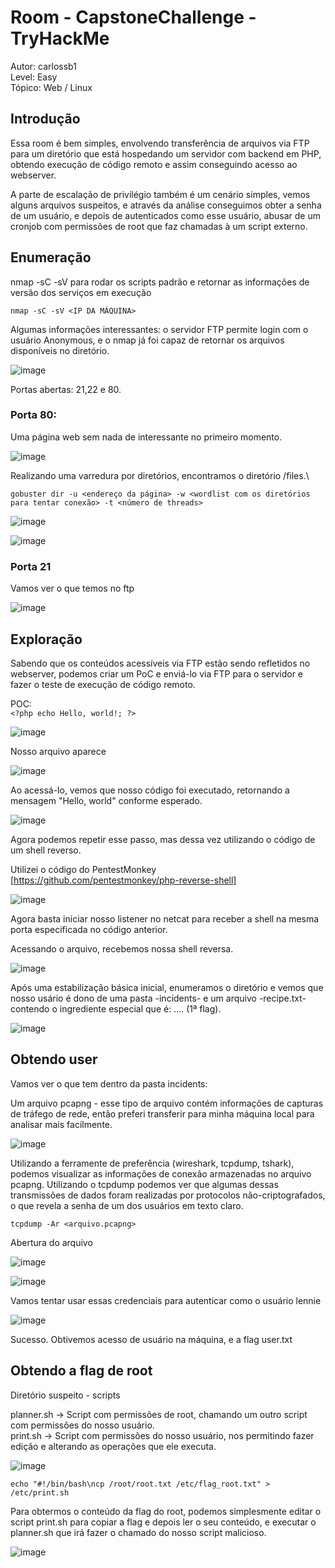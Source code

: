 # Room - CapstoneChallenge - TryHackMe 
Autor: carlossb1\
Level: Easy\
Tópico: Web / Linux


## Introdução

Essa room é bem simples, envolvendo transferência de arquivos via FTP para um diretório que está hospedando um servidor com backend em PHP, obtendo execução de código remoto e assim conseguindo acesso ao webserver.

A parte de escalação de privilégio também é um cenário simples, vemos alguns arquivos suspeitos, e através da análise conseguimos obter a senha de um usuário, e depois de autenticados como esse usuário, abusar de um cronjob com permissões de root que faz chamadas à um script externo.

## Enumeração

nmap -sC -sV para rodar os scripts padrão e retornar as informações de versão dos serviços em execução

`nmap -sC -sV <IP DA MÁQUINA>`

Algumas informações interessantes: o servidor FTP permite login com o usuário Anonymous, e o nmap já foi capaz de retornar os arquivos disponíveis no diretório.

![image](https://github.com/user-attachments/assets/e0877fcb-f129-4dbc-889b-115af3c0247c)


Portas abertas: 21,22 e 80.

### Porta 80:
Uma página web sem nada de interessante no primeiro momento.

![image](https://github.com/user-attachments/assets/360e0625-8a39-4121-ab20-0ed0d18f180b)

Realizando uma varredura por diretórios, encontramos o diretório /files.\

`gobuster dir -u <endereço da página> -w <wordlist com os diretórios para tentar conexão> -t <número de threads>`

![image](https://github.com/user-attachments/assets/8d248236-f4f5-4a4f-ab3d-f92c2eba6f03)


![image](https://github.com/user-attachments/assets/397e98d9-a956-4a96-b50c-df2ca2a71a4d)




### Porta 21
Vamos ver o que temos no ftp

![image](https://github.com/user-attachments/assets/1cfb29bf-c860-4890-b7d4-b8d4a8093265)



## Exploração
Sabendo que os conteúdos acessíveis via FTP estão sendo refletidos no webserver, podemos criar um PoC e enviá-lo via FTP para o servidor e fazer o teste de execução de código remoto.

POC: \
` <?php echo Hello, world!; ?> `

![image](https://github.com/user-attachments/assets/880c8149-2609-4d14-842f-a8da1814e0d8)

Nosso arquivo aparece

![image](https://github.com/user-attachments/assets/5cbfa196-72b4-474d-88cf-148e0ccf4a48)


Ao acessá-lo, vemos que nosso código foi executado, retornando a mensagem "Hello, world" conforme esperado.


![image](https://github.com/user-attachments/assets/9ac82ef2-c709-4fa0-b2a9-22e2a3de2793)


Agora podemos repetir esse passo, mas dessa vez utilizando o código de um shell reverso.

Utilizei o código do PentestMonkey [https://github.com/pentestmonkey/php-reverse-shell] 

![image](https://github.com/user-attachments/assets/7f56b233-cf51-4cb6-9692-55226fb5be58)

Agora basta iniciar nosso listener no netcat para receber a shell na mesma porta especificada no código anterior.

Acessando o arquivo, recebemos nossa shell reversa.

![image](https://github.com/user-attachments/assets/dbbf0b9c-645c-4af7-bb27-c518dbffca7b)

Após uma estabilização básica inicial, enumeramos o diretório e vemos que nosso usário é dono de uma pasta -incidents- e um arquivo -recipe.txt- contendo o ingrediente especial que é: .... (1ª flag).

![image](https://github.com/user-attachments/assets/9225b84e-028d-4630-9e1f-f2d610ea1ab7)

## Obtendo user

Vamos ver o que tem dentro da pasta incidents:

Um arquivo pcapng - esse tipo de arquivo contém informações de capturas de tráfego de rede, então preferi transferir para minha máquina local para analisar mais facilmente.

![image](https://github.com/user-attachments/assets/672c85f1-79fc-4dac-aae6-b3e4301022b3)


Utilizando a ferramente de preferência (wireshark, tcpdump, tshark), podemos visualizar as informações de conexão armazenadas no arquivo pcapng. Utilizando o tcpdump podemos ver que algumas dessas transmissões de dados foram realizadas por protocolos não-criptografados, o que revela a senha de um dos usuários em texto claro.

`tcpdump -Ar <arquivo.pcapng>` 

Abertura do arquivo

![image](https://github.com/user-attachments/assets/385d489c-62a6-4f7c-bdc0-9019e47b5fd7)


![image](https://github.com/user-attachments/assets/a9e1dcb9-c77b-4b34-b785-20aba16bff48)

Vamos tentar usar essas credenciais para autenticar como o usuário lennie

![image](https://github.com/user-attachments/assets/c973d791-03e4-48b8-adee-aedec4e75059)

Sucesso. Obtivemos acesso de usuário na máquina, e a flag user.txt

## Obtendo a flag de root

Diretório suspeito - scripts

planner.sh -> Script com permissões de root, chamando um outro script com permissões do nosso usuário.\
print.sh -> Script com permissões do nosso usuário, nos permitindo fazer edição e alterando as operações que ele executa.

![image](https://github.com/user-attachments/assets/27b30cde-6351-488f-a6fa-440203e8a55a)

`echo "#!/bin/bash\ncp /root/root.txt /etc/flag_root.txt" > /etc/print.sh`

Para obtermos o conteúdo da flag do root, podemos simplesmente editar o script print.sh para copiar a flag e depois ler o seu conteúdo, e executar o planner.sh que irá fazer o chamado do nosso script malicioso.

![image](https://github.com/user-attachments/assets/754b4da6-d2fb-40d9-9722-f0b0f0e2feb8)




